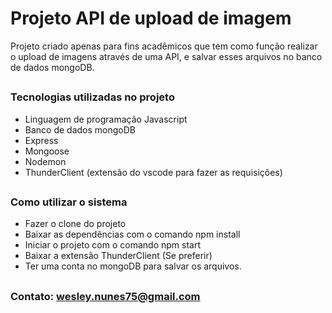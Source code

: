 # Projeto API de upload de imagem

Projeto criado apenas para fins acadêmicos que tem como função realizar o upload de imagens através de uma API, e salvar esses arquivos no banco de dados mongoDB.

##

### Tecnologias utilizadas no projeto
- Linguagem de programação Javascript
- Banco de dados mongoDB
- Express
- Mongoose
- Nodemon
- ThunderClient (extensão do vscode para fazer as requisições)

## 

### Como utilizar o sistema
- Fazer o clone do projeto
- Baixar as dependências com o comando npm install
- Iniciar o projeto com o comando npm start
- Baixar a extensão ThunderClient (Se preferir)
- Ter uma conta no mongoDB para salvar os arquivos.

## 
### Contato: wesley.nunes75@gmail.com